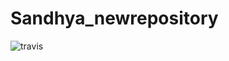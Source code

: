 # Sandhya_newrepository
![travis](https://travis-ci.org/Sandhya-Satish/Sandhya_newrepository.svg?branch=master)
